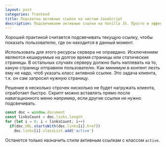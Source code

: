 ```yaml
---
layout: post
categories: frontend
title: Подсветка активных ссылок на чистом JavaScript
description: Подсвечиваем активные ссылки на Vanilla JS. Просто и эффективно.
---
```


Хорошей практикой считается подсвечивать текущую ссылку, чтобы показать пользователю, где он находится в данный момент.

Использовать для этого ресурсы сервера не оправдано. Исключением являются кешируемые на долгое время страницы или статические страницы.
В остальных случаях серверу должно быть наплевать на то, какую страницу отправили пользователю. Как минимум в контент лезть ему не надо, чтоб указать класс активной ссылке.
Это задача клиента, т.к. он сам запросил нужную страницу.

Решение в несколько строчек нисколько не будет нагружать клиента, отработает быстро. Скрипт можно вставлять прямо после навигационного меню например, если другие ссылки не нужно подсвечивать.

```javascript
const doc = window.document
const linksCount = doc.links.length 
for (let i = 0; i < linksCount; i++)
  if(doc.URL.startsWith(doc.links[i].href))
    doc.links[i].classList.add('active') 
```

Останется только назначить стили активным ссылкам с классом `active`.
